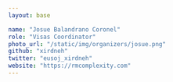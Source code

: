 ```yaml
---
layout: base

name: "Josue Balandrano Coronel"
role: "Visas Coordinator"
photo_url: "/static/img/organizers/josue.png"
github: "xirdneh"
twitter: "eusoj_xirdneh"
website: "https://rmcomplexity.com"
---
```

